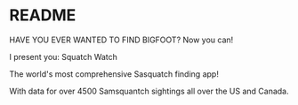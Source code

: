 # README

HAVE YOU EVER WANTED TO FIND BIGFOOT?
Now you can!

I present you: Squatch Watch

The world's most comprehensive Sasquatch finding app!

With data for over 4500 Samsquantch sightings all over the US and Canada.
